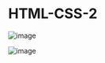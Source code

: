 # HTML-CSS-2

![image](https://github.com/SheralDsouza57/HTML-CSS-2/assets/123448228/841f2e3c-3d37-40e1-8bac-71a3be41bb45)

![image](https://github.com/SheralDsouza57/HTML-CSS-2/assets/123448228/feb0ee19-7832-4831-beb1-9bb67555674f)
